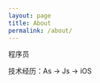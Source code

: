 ```yaml
---
layout: page
title: About
permalink: /about/
---
```


<section>
  <p>程序员</p>
  <p>技术经历：As -> Js -> iOS</p>
</section>


